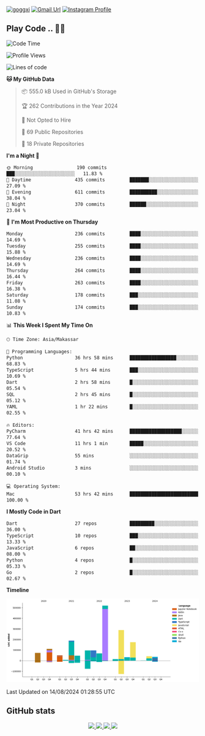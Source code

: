 [![goggxi](https://img.shields.io/badge/Portofolio-Goggxi-orange)](https://goggxi.github.io)
[![Gmail Url](https://img.shields.io/twitter/url?label=Goggxi@gmail.com&logo=gmail&style=social&url=http%3A%2F%2Fmailto%3Acontact.Goggxi@gmail.com)](mailto:Goggxi@gmail.com) [![Instagram Profile](https://img.shields.io/twitter/url?label=moh_rifkan&logo=instagram&style=social&url=https://www.instagram.com/moh_rifkan/)](https://www.instagram.com/moh_rifkan/)

## Play Code .. 💬🚀

<!-- [![Moh Rifkan GitHub stats](https://github-readme-stats.vercel.app/api?username=goggxi&count_private=true&show_icons=true&theme=dracula&custom_title=Goggxi%20Statistic%20🚀)](https://github.com/goggxi/goggxi)

[![Top Langs](https://github-readme-stats.vercel.app/api/top-langs/?username=goggxi&langs_count=8&layout=compact&show_icons=true&theme=dracula)](https://github.com/goggxi/goggxi) -->

<!--START_SECTION:waka-->
![Code Time](http://img.shields.io/badge/Code%20Time-3%2C147%20hrs%2027%20mins-blue)

![Profile Views](http://img.shields.io/badge/Profile%20Views-7-blue)

![Lines of code](https://img.shields.io/badge/From%20Hello%20World%20I%27ve%20Written-1.8%20million%20lines%20of%20code-blue)

**🐱 My GitHub Data** 

> 📦 555.0 kB Used in GitHub's Storage 
 > 
> 🏆 262 Contributions in the Year 2024
 > 
> 🚫 Not Opted to Hire
 > 
> 📜 69 Public Repositories 
 > 
> 🔑 18 Private Repositories 
 > 
**I'm a Night 🦉** 

```text
🌞 Morning                190 commits         ███░░░░░░░░░░░░░░░░░░░░░░   11.83 % 
🌆 Daytime                435 commits         ███████░░░░░░░░░░░░░░░░░░   27.09 % 
🌃 Evening                611 commits         ██████████░░░░░░░░░░░░░░░   38.04 % 
🌙 Night                  370 commits         ██████░░░░░░░░░░░░░░░░░░░   23.04 % 
```
📅 **I'm Most Productive on Thursday** 

```text
Monday                   236 commits         ████░░░░░░░░░░░░░░░░░░░░░   14.69 % 
Tuesday                  255 commits         ████░░░░░░░░░░░░░░░░░░░░░   15.88 % 
Wednesday                236 commits         ████░░░░░░░░░░░░░░░░░░░░░   14.69 % 
Thursday                 264 commits         ████░░░░░░░░░░░░░░░░░░░░░   16.44 % 
Friday                   263 commits         ████░░░░░░░░░░░░░░░░░░░░░   16.38 % 
Saturday                 178 commits         ███░░░░░░░░░░░░░░░░░░░░░░   11.08 % 
Sunday                   174 commits         ███░░░░░░░░░░░░░░░░░░░░░░   10.83 % 
```


📊 **This Week I Spent My Time On** 

```text
🕑︎ Time Zone: Asia/Makassar

💬 Programming Languages: 
Python                   36 hrs 58 mins      █████████████████░░░░░░░░   68.83 % 
TypeScript               5 hrs 44 mins       ███░░░░░░░░░░░░░░░░░░░░░░   10.69 % 
Dart                     2 hrs 58 mins       █░░░░░░░░░░░░░░░░░░░░░░░░   05.54 % 
SQL                      2 hrs 45 mins       █░░░░░░░░░░░░░░░░░░░░░░░░   05.12 % 
YAML                     1 hr 22 mins        █░░░░░░░░░░░░░░░░░░░░░░░░   02.55 % 

🔥 Editors: 
PyCharm                  41 hrs 42 mins      ███████████████████░░░░░░   77.64 % 
VS Code                  11 hrs 1 min        █████░░░░░░░░░░░░░░░░░░░░   20.52 % 
DataGrip                 55 mins             ░░░░░░░░░░░░░░░░░░░░░░░░░   01.74 % 
Android Studio           3 mins              ░░░░░░░░░░░░░░░░░░░░░░░░░   00.10 % 

💻 Operating System: 
Mac                      53 hrs 42 mins      █████████████████████████   100.00 % 
```

**I Mostly Code in Dart** 

```text
Dart                     27 repos            █████████░░░░░░░░░░░░░░░░   36.00 % 
TypeScript               10 repos            ███░░░░░░░░░░░░░░░░░░░░░░   13.33 % 
JavaScript               6 repos             ██░░░░░░░░░░░░░░░░░░░░░░░   08.00 % 
Python                   4 repos             █░░░░░░░░░░░░░░░░░░░░░░░░   05.33 % 
Go                       2 repos             █░░░░░░░░░░░░░░░░░░░░░░░░   02.67 % 
```



**Timeline**

![Lines of Code chart](https://raw.githubusercontent.com/Goggxi/Goggxi/main/assets/bar_graph.png)


 Last Updated on 14/08/2024 01:28:55 UTC
<!--END_SECTION:waka-->

## GitHub stats

<p align="center">
  <a href="https://github.com/goggxi">
    <img src="http://github-profile-summary-cards.vercel.app/api/cards/profile-details?username=goggxi&theme=transparent" />
  </a>
  <a href="https://github.com/goggxi">
    <img src="https://github-readme-streak-stats.herokuapp.com/?user=goggxi&hide_border=true&card_width=338&theme=transparent" />
  </a>
  <a href="https://github.com/goggxi">
    <img src="http://github-profile-summary-cards.vercel.app/api/cards/stats?username=goggxi&theme=transparent" />
  </a>
  <a href="https://github.com/goggxi">
    <img src="https://github-readme-stats.vercel.app/api/top-langs/?username=goggxi&langs_count=10&exclude_repo=&hide=c,makefile,html,css,sass,nix,nunjucks,tsql,dockerfile,shell&card_width=699&hide_border=true&theme=transparent" />
  </a>
  <!-- <br/>
  <a href="https://github.com/goggxi">
    <img src="https://komarev.com/ghpvc/?username=goggxi&color=blue&style=flat" />
  </a> -->
</p>
